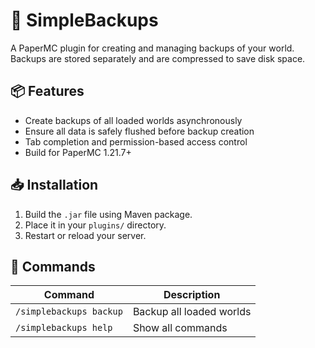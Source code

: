 # 💾 SimpleBackups

A PaperMC plugin for creating and managing backups of your world. Backups are stored separately and are compressed to save disk space.

## 📦 Features
- Create backups of all loaded worlds asynchronously
- Ensure all data is safely flushed before backup creation
- Tab completion and permission-based access control
- Build for PaperMC 1.21.7+

## 📥 Installation

1. Build the `.jar` file using Maven package.
2. Place it in your `plugins/` directory.
3. Restart or reload your server.

## 💬 Commands

| Command | Description |
|--------|-------------|
| `/simplebackups backup` | Backup all loaded worlds |
| `/simplebackups help` | Show all commands |
